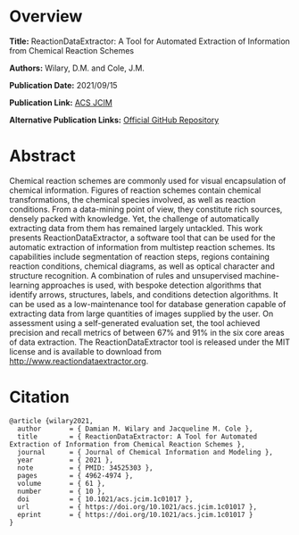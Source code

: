 # Overview
**Title:**
ReactionDataExtractor: A Tool for Automated Extraction of Information from Chemical Reaction Schemes

**Authors:**
Wilary, D.M. and Cole, J.M.

**Publication Date:**
2021/09/15

**Publication Link:**
[ACS JCIM](https://pubs.acs.org/doi/10.1021/acs.jcim.1c01017)

**Alternative Publication Links:**
[Official GitHub Repository](https://github.com/dmw51/reactiondataextractor)


# Abstract
Chemical reaction schemes are commonly used for visual encapsulation of chemical information. 
Figures of reaction schemes contain chemical transformations, the chemical species involved, as well as reaction conditions. 
From a data-mining point of view, they constitute rich sources, densely packed with knowledge. 
Yet, the challenge of automatically extracting data from them has remained largely untackled. 
This work presents ReactionDataExtractor, a software tool that can be used for the automatic extraction of information from multistep reaction schemes. 
Its capabilities include segmentation of reaction steps, regions containing reaction conditions, chemical diagrams, as well as optical character and structure recognition. 
A combination of rules and unsupervised machine-learning approaches is used, with bespoke detection algorithms that identify arrows, structures, labels, and conditions detection algorithms. 
It can be used as a low-maintenance tool for database generation capable of extracting data from large quantities of images supplied by the user. 
On assessment using a self-generated evaluation set, the tool achieved precision and recall metrics of between 67% and 91% in the six core areas of data extraction. 
The ReactionDataExtractor tool is released under the MIT license and is available to download from http://www.reactiondataextractor.org.


# Citation
```
@article {wilary2021,
  author       = { Damian M. Wilary and Jacqueline M. Cole },
  title        = { ReactionDataExtractor: A Tool for Automated Extraction of Information from Chemical Reaction Schemes },
  journal      = { Journal of Chemical Information and Modeling },
  year         = { 2021 },
  note         = { PMID: 34525303 },
  pages        = { 4962-4974 },
  volume       = { 61 },
  number       = { 10 },
  doi          = { 10.1021/acs.jcim.1c01017 },
  url          = { https://doi.org/10.1021/acs.jcim.1c01017 },
  eprint       = { https://doi.org/10.1021/acs.jcim.1c01017 }
}
```
